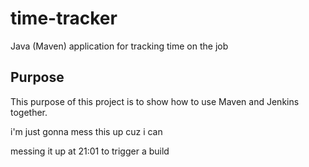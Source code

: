 # time-tracker
Java (Maven) application for tracking time on the job

## Purpose

This purpose of this project is to show how to use Maven and Jenkins together.

i'm just gonna mess this up cuz i can

messing it up at 21:01 to trigger a build

